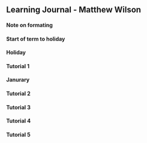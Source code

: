 ## Learning Journal - Matthew Wilson

#### Note on formating

#### Start of term to holiday

#### Holiday

#### Tutorial 1

#### Janurary

#### Tutorial 2

#### Tutorial 3

#### Tutorial 4

#### Tutorial 5
